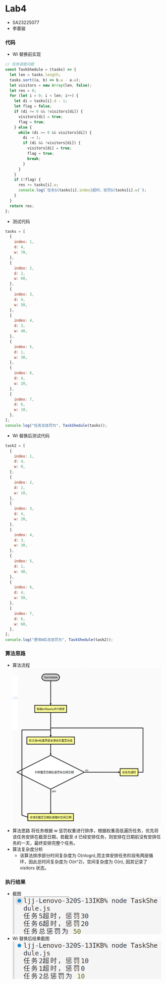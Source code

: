 # Lab4

- SA23225077
- 李嘉骏

### 代码

- Wi 替换前实现

```javascript
// 任务调度问题
const TaskShedule = (tasks) => {
  let len = tasks.length;
  tasks.sort((a, b) => b.w - a.w);
  let visitors = new Array(len, false);
  let res = 0;
  for (let i = 0; i < len; i++) {
    let di = tasks[i].d - 1;
    let flag = false;
    if (di >= 0 && !visitors[di]) {
      visitors[di] = true;
      flag = true;
    } else {
      while (di >= 0 && visitors[di]) {
        di -= 1;
        if (di && !visitors[di]) {
          visitors[di] = true;
          flag = true;
          break;
        }
      }
    }
    if (!flag) {
      res += tasks[i].w;
      console.log(`任务${tasks[i].index}超时，惩罚${tasks[i].w}`);
    }
  }
  return res;
};
```

- 测试代码

```javascript
tasks = [
  {
    index: 1,
    d: 4,
    w: 70,
  },
  {
    index: 2,
    d: 2,
    w: 60,
  },
  {
    index: 3,
    d: 4,
    w: 50,
  },
  {
    index: 4,
    d: 3,
    w: 40,
  },
  {
    index: 5,
    d: 1,
    w: 30,
  },
  {
    index: 6,
    d: 4,
    w: 20,
  },
  {
    index: 7,
    d: 6,
    w: 10,
  },
];
console.log("任务总惩罚为", TaskShedule(tasks));
```

- Wi 替换后测试代码

```javascript
task2 = [
  {
    index: 1,
    d: 4,
    w: 0,
  },
  {
    index: 2,
    d: 2,
    w: 10,
  },
  {
    index: 3,
    d: 4,
    w: 20,
  },
  {
    index: 4,
    d: 3,
    w: 30,
  },
  {
    index: 5,
    d: 1,
    w: 40,
  },
  {
    index: 6,
    d: 4,
    w: 50,
  },
  {
    index: 7,
    d: 6,
    w: 60,
  },
];
console.log("更改W后总惩罚为", TaskShedule(task2));
```

### 算法思路

- 算法流程
  ![Alt text](image-15.png)
- 算法思路
  将任务根据 w 惩罚权重进行排序，根据权重高低遍历任务，优先将该任务安排在截至日期，若截至 d 已经安排任务，则安排在日期前没有安排任务的一天，最终安排完整个任务。
- 算法复杂度分析
  - 该算法排序部分时间复杂度为 O(nlogn),而主体安排任务阶段有两层循环，因此总时间复杂度为 O(n^2)，空间复杂度为 O(n), 因其记录了 visitors 状态。

### 执行结果

- 截图
  ![Alt text](image-13.png)
- Wi 替换后结果截图
  ![Alt text](image-14.png)

